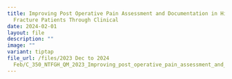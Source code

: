 ```yaml
---
title: Improving Post Operative Pain Assessment and Documentation in Hip
  Fracture Patients Through Clinical
date: 2024-02-01
layout: file
description: ""
image: ""
variant: tiptap
file_url: /files/2023 Dec to 2024
  Feb/C_350_NTFGH_QM_2023_Improving_post_operative_pain_assessment_and_documentation_in_hip_fracture_patients.pdf
---
```

